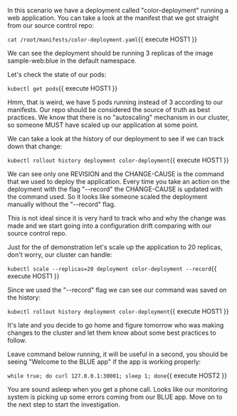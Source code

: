 In this scenario we have a deployment called "color-deployment" running a web application. You can take a look at the manifest that we got straight from our source control repo:

`cat /root/manifests/color-deployment.yaml`{{ execute HOST1 }}

We can see the deployment should be running 3 replicas of the image sample-web:blue in the default namespace.

Let's check the state of our pods:

`kubectl get pods`{{ execute HOST1 }}

Hmm, that is weird, we have 5 pods running instead of 3 according to our manifests. Our repo should be considered the source of truth as best practices. We know that there is no "autoscaling" mechanism in our cluster, so someone MUST have scaled up our application at some point.

We can take a look at the history of our deployment to see if we can track down that change:

`kubectl rollout history deployment color-deployment`{{ execute HOST1 }}

We can see only one REVISION and the CHANGE-CAUSE is the command that we used to deploy the application. Every time you take an action on the deployment with the flag "--record"  the CHANGE-CAUSE is updated with the command used. So it looks like someone scaled the deployment manually without the "--record" flag.

This is not ideal since it is very hard to track who and why the change was made and we start going into a configuration drift comparing with our source control repo.

Just for the of demonstration let's scale up the application to 20 replicas, don't worry, our cluster can handle:

`kubectl scale --replicas=20 deployment color-deployment --record`{{ execute HOST1 }}

Since we used the "--record" flag we can see our command was saved on the history:

`kubectl rollout history deployment color-deployment`{{ execute HOST1 }}

It's late and you decide to go home and figure tomorrow who was making changes to the cluster and let them know about some best practices to follow.

Leave command below running, it will be useful in a second, you should be seeing "Welcome to the BLUE app" if the app is working properly:

`while true; do curl 127.0.0.1:30001; sleep 1; done`{{ execute HOST2 }}

You are sound asleep when you get a phone call. Looks like our monitoring system is picking up some errors coming from our BLUE app. Move on to the next step to start the investigation.
